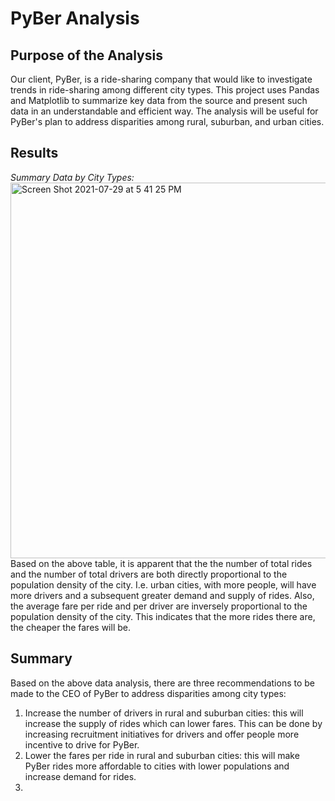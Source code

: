# PyBer Analysis

## Purpose of the Analysis
Our client, PyBer, is a ride-sharing company that would like to investigate trends in ride-sharing among different city types. This project uses Pandas and Matplotlib to summarize key data from the source and present such data in an understandable and efficient way. The analysis will be useful for PyBer's plan to address disparities among rural, suburban, and urban cities.

## Results

_Summary Data by City Types:_
<img width="601" alt="Screen Shot 2021-07-29 at 5 41 25 PM" src="https://user-images.githubusercontent.com/84816495/127569759-445669e9-d9f4-4804-a75f-56e98faa7d1b.png">
Based on the above table, it is apparent that the the number of total rides and the number of total drivers are both directly proportional to the population density of the city. I.e. urban cities, with more people, will have more drivers and a subsequent greater demand and supply of rides. Also, the average fare per ride and per driver are inversely proportional to the population density of the city. This indicates that the more rides there are, the cheaper the fares will be.

## Summary

Based on the above data analysis, there are three recommendations to be made to the CEO of PyBer to address disparities among city types:
1. Increase the number of drivers in rural and suburban cities: this will increase the supply of rides which can lower fares. This can be done by increasing recruitment initiatives for drivers and offer people more incentive to drive for PyBer.
2. Lower the fares per ride in rural and suburban cities: this will make PyBer rides more affordable to cities with lower populations and increase demand for rides.
3. 
